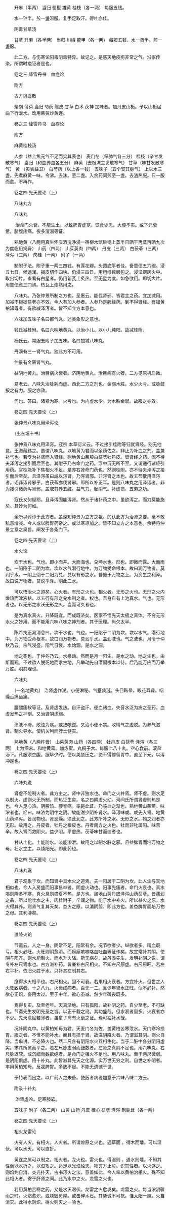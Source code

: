 <!-- { "loadSidebar": true } -->
　　升麻（半两） 当归 蜀椒 雄黄 桂枝（各一两） 每服五钱。

　　水一钟半。煎一盏温服。复手足取汗。得吐亦佳。

　　阴毒甘草汤

　　甘草 升麻（各半两） 当归 川椒 鳖甲（各一两） 每服五钱。水一盏半。煎一盏服。

　　此二方。与伤寒论阳毒阴毒特异。故记之。是感天地疫疠非常之气。沿家传染。所谓时疫证者是也。

　　卷之三·绛雪丹书　血症论

　　附方

　　古方逍遥散

　　柴胡 薄荷 当归 芍药 陈皮 甘草 白术 茯神 加味者。加丹皮山栀。予以山栀屈曲下行泄水。改用茱萸炒黄连。

　　卷之三·绛雪丹书　血症论

　　附方

　　麻黄桂枝汤

　　人参（益上焦元气不足而实其表也） 麦门冬（保肺气各三分） 桂枝（辛甘发散寒气） 当归（和血养血各五分） 麻黄（去根沫主发散寒气） 甘草（味甘发散寒气） 黄 （实表益卫） 白芍药（以上各一钱） 五味子（五个安其脉气） 上以水三盏。先煮麻黄一味。令沸。去沫。至二盏。入余药同煎至一盏。去渣热服。只一服而愈。不再作。

　　卷之四·先天要论（上）

　　八味丸方

　　八味丸

　　 治命门火衰。不能生土。以致脾胃虚寒。饮食少思。大便不实。或下元衰惫。脐腹疼痛。夜多溲溺等证。

　　熟地黄（八两用真生怀庆酒洗净浸一宿柳木甑砂锅上蒸半日晒干再蒸再晒九次为度临用捣膏） 山药（四两） 山茱萸肉（四两） 丹皮（三两） 白茯苓（三两） 泽泻（三两） 肉桂（一两） 附子（一两）

　　制附子法。附子重一两三四钱。有莲花瓣。头圆底平者佳。备童便五六碗。浸五七日。候透润。揭皮切作四块。仍浸三四日。用粗纸数层包之。浸湿煨灰火中。取出切片。查看有白星者。仍用新瓦上炙热。至无星为度。如急欲用。即切大片。用童便煮三四沸。热瓦上炮熟用之。

　　八味丸。乃张仲景所制之方也。圣惠云。能伐肾邪。皆君主之药。宜加减用。加减不根据易老亦不效。今人有加人参者。人参乃是脾经药。到不得肾经。有加黄柏知母者。有欲减泽泻者。皆不知立方本意也。

　　六味加五味子名曰都气丸。述类象形之意也。

　　钱氏减桂附。名曰六味地黄丸。以治小儿。以小儿纯阳。故减桂附。

　　杨氏云。常服去附子加五味。名曰加减八味丸。

　　丹溪有三一肾气丸。独此方不可用。

　　仲景有金匮肾气丸。

　　益阴地黄丸。治目病火衰者。济阴地黄丸。治目病有火者。二方见原机启微。

　　易老云。八味丸治脉耗而虚。西北二方之剂也。金弱木胜。水少火亏。或脉鼓按之有力。服之亦效。

　　何也。答曰。诸紧为寒。火亏也。为内虚水少。为木胜金弱。故服之亦效。

　　卷之四·先天要论（上）

　　张仲景八味丸用泽泻论

　　（出东垣十书）

　　张仲景八味丸用泽泻。寇宗 本草衍义云。不过接引桂附等归就肾经。别无他意。王海藏韪之。愚谓八味丸。以地黄为君而以余药佐之。非止为补血之剂。盖兼补气也。若专为补肾而入肾经。则地黄山茱萸白茯苓牡丹皮。皆肾经之药。固不待夫泽泻之接引而后至也。其附子乃右命门之药。浮中沉无所不至。又谓通行诸经引用药。官桂能补下焦相火不足。是亦右肾命门药也。然则桂附。亦不待夫泽泻之接引而后至矣。且泽泻虽曰咸以泻肾。乃泻肾邪。非泻肾之本也。故五苓散用泽泻者。讵非泻肾邪乎。白茯苓亦伐肾邪。即所以补正耳。是则八味丸之用泽泻者。非为接引诸药泻肾邪。盖取其养五脏。益气力。起阴气。补虚损、五劳之功。

　　寇氏又何疑耶。且泽泻固能泻肾。然从于诸补药之中。虽欲泻之。而力莫能施矣。其妙为何如。

　　余所以谆谆于此方者。盖深知仲景为立方之祖。的认此方为治肾之要。毫不敢私意增减。今人或以脾胃药杂之。或以寒凉加之。皆不知立方之本意也。余特将仲景立意之奥旨。阐发于各条门下。

　　卷之四·先天要论（上）

　　水火论

　　坎干水也。气也。即小而井。大而海也。兑坤水也。形也。即微而露。大而雨也。一阳陷于二阴为坎。坎以水气潜行地中。为万物受命根本。故曰润万物者。莫润乎水。一阴上彻于二阳为兑。兑以有形之水。普施于万物之上。为资生之利泽。故曰说万物者。莫说乎泽。明此二水。

　　可以悟治火之道矣。心火者。有形之火也。相火者。无形之火也。无形之火内燥热而津液枯。以五行有形之兑水制之者。权也。吾身自有上池真水。气也。无形者也。以无形之水沃无形之火。当而可久者也。

　　是为真水真火。升降既宜。而成既济矣。医家不悟先天太极之真体。不穷无形水火之妙用。而不能用六味八味之神剂者。其于医理。尚欠太半。

　　陈希夷正易消息曰。坎干水也。气也。一阳陷于二阴为坎。坎以水气。潜行地中。为万物受命根本。故曰润万物者。莫润乎水。盖润液也。气之液也。月令于仲秋乃云。杀气浸盛。阳气日衰。水始涸。是水之涸。

　　地之死也。于仲冬乃云。水泉动。然而是月一阳生。是水之动。地之生也。由斯而观。不过欲人脱死地而求生地。凡举动先自潜固根本以待。后乃能万应而万举万胜。明其理也。

　　六味丸

　　（一名地黄丸） 治肾虚作渴。小便淋秘。气壅痰涎。头目眩晕。眼花耳聋。咽燥舌痛齿痛。

　　腰腿痿软等证。及肾虚发热。自汗盗汗。便血诸血。失音水泛为痰之圣药。血虚发热之神剂。又治肾阴虚弱。

　　津液不降。败浊为痰。或致咳逆。又治小便不禁。收精气之虚脱。为养气滋肾。制火导水。使机关利而脾土健实。

　　熟地黄（八两杵膏） 山茱萸肉 山药（各四两） 牡丹皮 白茯苓 泽泻（各三两） 上为细末。和地黄膏。加炼蜜。丸桐子大。每服七八十丸。空心食前。滚盐汤下。凡服须空腹。服毕少时。便以美膳压之。使不得停留胃中。直至下元。以泻冲逆也。

　　卷之四·先天要论（上）

　　六味丸说

　　肾虚不能制火者。此方主之。肾中非独水也。命门之火并焉。肾不虚。则水足以制火。虚则火无所制。而热证生矣。名之曰阴虚火动。河间氏所谓肾虚则热是也。今人足心热。阴股热。腰脊痛。率是此证。乃咳血之渐也。熟地黄山茱萸。味浓者也。经曰。味浓为阴中之阴。故能滋少阴补肾水。泽泻味咸。咸先入肾。地黄山药泽泻。皆润物也。肾恶燥。须此润之。此方所补之水。无形之水。物之润者亦无形。故用之。丹皮者。牡丹之根皮也。丹者南方之火色。牡而非牝属阳。味苦辛。故入肾而敛阴火。益少阴。平虚热。茯苓味甘而淡者也。

　　甘从土化。土能防水。淡能渗泄。故用之以制水脏之邪。且益脾胃而培万物之母。壮水之主。以镇阳光。即此药也。

　　卷之四·先天要论（上）

　　八味丸说

　　君子观象于坎。而知肾中具水火之道焉。夫一阳居于二阴为坎。此人生与天地相似也。今人入房盛而阳事易举者。阴虚火动也。阳事先痿者。命门火衰也。真水竭则隆冬不寒。真火息则盛夏不热。是方也。熟地山萸丹皮泽泻山药茯苓。皆濡润之品。所以能壮水之主。肉桂附子。辛润之物。能于水中补火。所以益火之原。水火得其养。则肾气复其天矣。益火之原。以消阴翳。即此方也。盖益脾胃而培万物之母。其利溥矣。

　　卷之四·先天要论（上）

　　滋降火论

　　节斋云。人之一身。阴常不足。阳常有余。况节欲者少。纵欲者多。精血既亏。相火必旺。火旺则阴愈消。而痨瘵咳嗽咯血吐血等证作矣。故宜常补其阴。使阴与阳齐。则水能制火。而水升火降。斯无病矣。故丹溪先生。发明补阴之说。谓专补左尺肾水也。古方滋补药。皆兼补右尺相火。不知左尺原虚。右尺原旺。若左右平补。依旧火胜于水。只补其左制其右。

　　庶得水火相平也。右尺相火。固不可衰。若果相火衰者。方宜补火。但世之人火旺致病者。十之八九。火衰成病者。百无一二。且少年肾水正旺。似不必补。然欲心正炽。妄用太过。至于中年。欲心虽减。然少年斫丧既多。

　　焉得复实。及至老年。天真渐绝。只有孤阳。故补阴之药。自少至老。不可缺也。节斋先生发明先圣之旨。以正千载之讹。其功盛哉。但水衰者固多。火衰者亦不少。先天禀赋若薄者。虽童子尚有火衰之证。焉可独补水哉。

　　况补阴丸中。以黄柏知母为君。天麦门冬为佐。盖黄柏苦寒泄水。天门寒冷损胃。服之者。不惟不能补水。而且有损于肾。故滋阴降火者。乃谓滋其阴。则火自降。当串讲。不必降火也。然二尺各有阴阳水火互相生化。当于二脏中各分阴阳虚实。求其所属而平之。若左尺脉虚弱而细数者。左肾之真阴不足也。用六味丸。右尺脉迟软。或沉细而数欲绝者。是命门之相火不足也。用八味丸。至于两尺微弱。是阴阳俱虚。用十补丸。此皆滋其先天之化源。实万世无穷之利。自世之补阴者。率用黄柏知母。反戕脾胃。多致不起。不能无遗憾于世。

　　予特表而出之。以广前人之未备。使医者病者加意于六味八味二方云。

　　附录十补丸

　　 治肾虚冷。足寒膝软。

　　五味子 附子（各二两） 山萸 山药 丹皮 桂心 茯苓 泽泻 制鹿茸（各一两）

　　卷之四·先天要论（上）

　　相火龙雷论

　　火有人火。有相火。人火者。所谓燎原之火也。遇草而 。得木而燔。可以湿伏。可以水灭。可以直折。

　　黄连之属可以制之。相火者。龙火也。雷火也。得湿则 。遇水则燔。不知其性而以水折之。以湿攻之。适足以光焰烛天。物穷方止矣。识其性者。以火逐之。则焰灼自消。炎光扑灭。古书泻火之法。意盖如此。今人率以黄柏治相火。殊不知此相火者。寄于肝肾之间。此乃水中之火。龙雷之火也。

　　若用黄柏苦寒之药。又是水灭湿伏。龙雷之火愈发矣。龙雷之火。每当浓阴骤雨之时。火焰愈炽。或烧毁房屋。或击碎木石。其势诚不可抗。惟太阳一照。火自消灭。此得水则炽。得火则灭之一验也。

